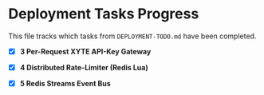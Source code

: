 # Deployment Tasks Progress

This file tracks which tasks from `DEPLOYMENT-TODO.md` have been completed.

- [x] **3 Per-Request XYTE API-Key Gateway**
- [x] **4 Distributed Rate-Limiter (Redis Lua)**
- [x] **5 Redis Streams Event Bus**

